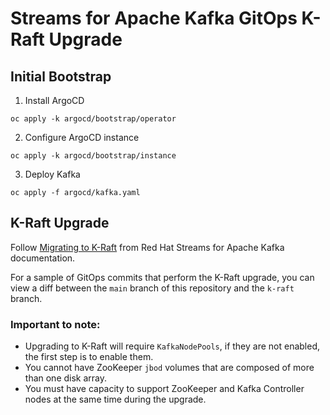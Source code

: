 # Streams for Apache Kafka GitOps K-Raft Upgrade

## Initial Bootstrap

1. Install ArgoCD

```
oc apply -k argocd/bootstrap/operator
```

2. Configure ArgoCD instance

```
oc apply -k argocd/bootstrap/instance
```

3. Deploy Kafka

```
oc apply -f argocd/kafka.yaml
```

## K-Raft Upgrade

Follow [Migrating to K-Raft](https://docs.redhat.com/en/documentation/red_hat_streams_for_apache_kafka/2.9/html/deploying_and_managing_streams_for_apache_kafka_on_openshift/assembly-kraft-mode-str#proc-deploy-migrate-kraft-str) from Red Hat Streams for Apache Kafka documentation.

For a sample of GitOps commits that perform the K-Raft upgrade, you can view a diff between the `main` branch of this repository and the `k-raft` branch.

### Important to note:

- Upgrading to K-Raft will require `KafkaNodePools`, if they are not enabled, the first step is to enable them.
- You cannot have ZooKeeper `jbod` volumes that are composed of more than one disk array.
- You must have capacity to support ZooKeeper and Kafka Controller nodes at the same time during the upgrade.